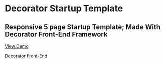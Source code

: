 Decorator Startup Template
=========

Responsive 5 page Startup Template; Made With Decorator Front-End Framework
----------


[View Demo](http://start.codable.org) 

[Decorator Front-End](http://decorator.codable.org) 

